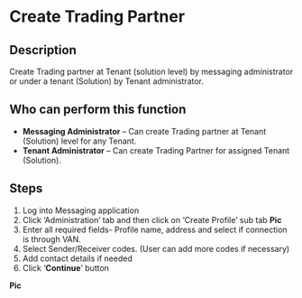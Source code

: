 # Create Trading Partner
## Description
Create Trading partner at Tenant (solution level) by messaging administrator or under a tenant (Solution) by Tenant administrator.
## Who can perform this function
* **Messaging Administrator** – Can create Trading partner at Tenant (Solution) level for any Tenant.
* **Tenant Administrator** – Can create Trading Partner for assigned Tenant (Solution).

## Steps

1. Log into Messaging application
2. Click ‘Administration’ tab and then click on ‘Create Profile’ sub tab
**Pic**
3. Enter all required fields- Profile name, address and select if connection is through VAN.
4. Select Sender/Receiver codes. (User can add more codes if necessary)
5. Add contact details if needed
6. Click ‘**Continue**’ button

**Pic**


